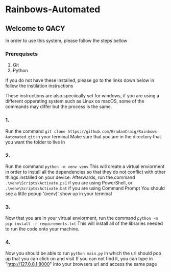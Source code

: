 # Rainbows-Automated

## Welcome to QACY
In order to use this system, please follow the steps bellow

### Prerequisets 

1. Git
2. Python

If you do not have these installed, please go to the links down below in follow the instilation instructions

These instructions are also speciically set for windows, if you are using a different opperating system such as Linux os macOS, some of the commands may differ but the process is the same.

### 1.

Run the command ```git clone https://github.com/BradanCraig/Rainbows-Automated.git``` in your terminal
Make sure that you are in the directory that you want the folder to live in

### 2. 

Run the command ```python -m venv venv```
This will create a virtual enviorment in order to install all the dependencies so that they do not conflict with other things installed on your device.
Afterwards, run the command ```.\venv\Scripts\Activate.ps1``` if you are using PowerShell, or ```.\venv\Scripts\Activate.bat``` if you are using Command Prompt
You should see a little popup '(venv)' show up in your terminal

### 3.

Now that you are in your virtual enviorment, run the command ```python -m pip install -r requirements.txt```
This will install all of the libraries needed to run the code onto your machine.

### 4. 

Now you should be able to run ```python main.py``` in which the url should pop up that you can click on and visit
If you can not find it, you can type in "http://127.0.0.1:8000" into your browsers url and access the same page
